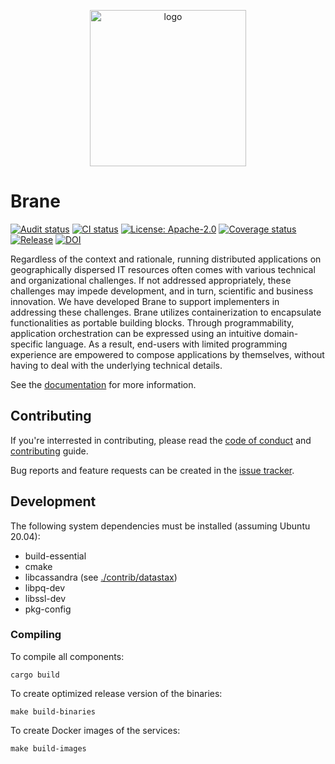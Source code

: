 <p align="center">
  <img src="https://raw.githubusercontent.com/onnovalkering/brane/master/contrib/assets/logo.png" alt="logo" width="250"/>
</p>

# Brane
[![Audit status](https://github.com/onnovalkering/brane/workflows/Audit/badge.svg)](https://github.com/onnovalkering/brane/actions)
[![CI status](https://github.com/onnovalkering/brane/workflows/CI/badge.svg)](https://github.com/onnovalkering/brane/actions)
[![License: Apache-2.0](https://img.shields.io/github/license/onnovalkering/brane.svg)](https://github.com/onnovalkering/brane/blob/master/LICENSE)
[![Coverage status](https://coveralls.io/repos/github/onnovalkering/brane/badge.svg)](https://coveralls.io/github/onnovalkering/brane)
[![Release](https://img.shields.io/github/release/onnovalkering/brane.svg)](https://github.com/onnovalkering/brane/releases/latest)
[![DOI](https://zenodo.org/badge/DOI/10.5281/zenodo.3890928.svg)](https://doi.org/10.5281/zenodo.3890928)


Regardless of the context and rationale, running distributed applications on geographically dispersed IT resources often comes with various technical and organizational challenges. If not addressed appropriately, these challenges may impede development, and in turn, scientific and business innovation. We have developed Brane to support implementers in addressing these challenges. Brane utilizes containerization to encapsulate functionalities as portable building blocks. Through programmability,  application orchestration can be expressed using an intuitive domain-specific language. As a result, end-users with limited programming experience are empowered to compose applications by themselves, without having to deal with the underlying technical details. 

See the [documentation](https://onnovalkering.gitbook.io/brane) for more information.

## Contributing
If you're interrested in contributing, please read the [code of conduct](.github/CODE_OF_CONDUCT.md) and [contributing](.github/CONTRIBUTING.md) guide.

Bug reports and feature requests can be created in the [issue tracker](https://github.com/onnovalkering/brane/issues).

## Development
The following system dependencies must be installed (assuming Ubuntu 20.04):

- build-essential
- cmake
- libcassandra (see [./contrib/datastax](https://github.com/onnovalkering/brane/tree/develop/contrib/datastax))
- libpq-dev
- libssl-dev
- pkg-config

### Compiling
To compile all components:
```shell
cargo build
```

To create optimized release version of the binaries:
```shell
make build-binaries
```

To create Docker images of the services:
```shell
make build-images
```
